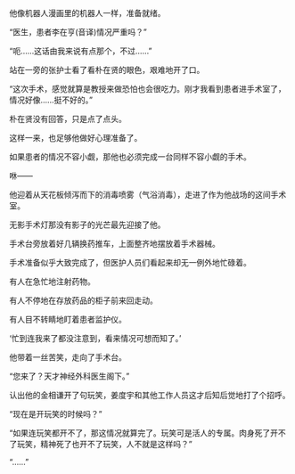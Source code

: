 他像机器人漫画里的机器人一样，准备就绪。

“医生，患者李在亨(音译)情况严重吗？”

“呃……这话由我来说有点那个，不过……”

站在一旁的张护士看了看朴在贤的眼色，艰难地开了口。

“这次手术，感觉就算是教授来做恐怕也会很吃力。刚才我看到患者进手术室了，情况好像……挺不好的。”

朴在贤没有回答，只是点了点头。

这样一来，也足够他做好心理准备了。

如果患者的情况不容小觑，那他也必须完成一台同样不容小觑的手术。

咻——

他迎着从天花板倾泻而下的消毒喷雾（气浴消毒），走进了作为他战场的这间手术室。

无影手术灯那没有影子的光芒最先迎接了他。

手术台旁放着好几辆换药推车，上面整齐地摆放着手术器械。

手术准备似乎大致完成了，但医护人员们看起来却无一例外地忙碌着。

有人在急忙地注射药物。

有人不停地在存放药品的柜子前来回走动。

有人目不转睛地盯着患者监护仪。

‘忙到连我来了都没注意到，看来情况可想而知了。’

他带着一丝苦笑，走向了手术台。

“您来了？天才神经外科医生阁下。”

认出他的金相谦开了句玩笑，姜度宇和其他工作人员这才后知后觉地打了个招呼。

“现在是开玩笑的时候吗？”

“如果连玩笑都开不了，那这情况就算完了。玩笑可是活人的专属。肉身死了开不了玩笑，精神死了也开不了玩笑，人不就是这样吗？”

“……”